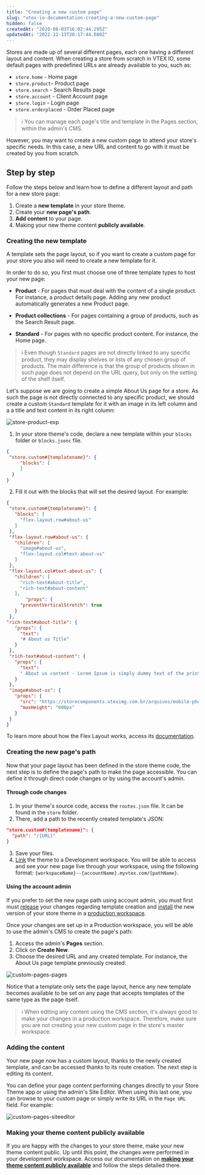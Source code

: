 ```yaml
---
title: "Creating a new custom page"
slug: "vtex-io-documentation-creating-a-new-custom-page"
hidden: false
createdAt: "2020-06-03T16:02:44.295Z"
updatedAt: "2022-12-13T20:17:44.080Z"
---
```


Stores are made up of several different pages, each one having a different layout and content. When creating a store from scratch in VTEX IO, some default pages with predefined URLs are already available to you, such as:

- `store.home` - Home page
- `store.product`- Product page
- `store.search` - Search Results page
- `store.account` - Client Account page
- `store.login` - Login page
- `store.orderplaced` - Order Placed page

> ℹ️ You can manage each page's title and template in the Pages section, within the admin's CMS.

However, you may want to create a new custom page to attend your store's specific needs. In this case, a new URL and content to go with it must be created by you from scratch.

## Step by step

Follow the steps below and learn how to define a different layout and path for a new store page:

1. Create a **new template** in your store theme.
2. Create your **new page's path**.
3. **Add content** to your page.
4. Making your new theme content **publicly available**.

### Creating the new template

A template sets the page layout, so if you want to create a custom page for your store you also will need to create a new template for it.

In order to do so, you first must choose one of three template types to host your new page:

- **Product** - For pages that must deal with the content of a single product. For instance, a product details page. Adding any new product automatically generates a new Product page.

- **Product collections** - For pages containing a group of products, such as the Search Result page.

- **Standard** - For pages with no specific product content. For instance, the Home page.

> ℹ️ Even though `Standard` pages are not directly linked to any specific product, they may display shelves or lists of any chosen group of products. The main difference is that the group of products shown in such page does not depend on the URL query, but only on the setting of the shelf itself.

Let's suppose we are going to create a simple About Us page for a store. As such the page is not directly connected to any specific product, we should create a custom `Standard` template for it with an image in its left column and a a title and text content in its right column:

![store-product-exp](https://cdn.jsdelivr.net/gh/vtexdocs/dev-portal-content@main/images/vtex-io-documentation-creating-a-new-custom-page-0.png)

1. In your store theme's code, declare a new template within your `blocks` folder or `blocks.jsonc` file.

```json
{
 "store.custom#{templatename}": {
     "blocks": [  
     ]
  }
}
```

2. Fill it out with the blocks that will set the desired layout. For example:

```json
{
 "store.custom#{templatename}": {
   "blocks": [
     "flex-layout.row#about-us"
   ]
 },
 "flex-layout.row#about-us": {
   "children": [
     "image#about-us",
     "flex-layout.col#text-about-us"
   ]
 },
 "flex-layout.col#text-about-us": {
   "children": [
     "rich-text#about-title",
     "rich-text#about-content"
   ],
       "props": {
     "preventVerticalStretch": true
   }
 },
"rich-text#about-title": {
   "props": {
     "text":
     "# About us Title"
   }
 },
 "rich-text#about-content": {
   "props": {
     "text":
     " About us content - Lorem Ipsum is simply dummy text of the printing and typesetting industry. Lorem Ipsum has been the industry's standard dummy text ever since the 1500s, when an unknown printer took a galley of type and scrambled it to make a type specimen book. It has survived not only five centuries, but also the leap into electronic typesetting, remaining essentially unchanged. It was popularised in the 1960s with the release of Letraset sheets containing Lorem Ipsum passages, and more recently with desktop publishing software like Aldus PageMaker including versions of Lorem Ipsum"
   }
 },
 "image#about-us": {
   "props": {
     "src": "https://storecomponents.vteximg.com.br/arquivos/mobile-phone.png",
     "maxHeight": "600px"
   }
 }
}
```

To learn more about how the Flex Layout works, access its [documentation](https://developers.vtex.com/vtex-developer-docs/docs/vtex-io-documentation-using-flex-layout).

### Creating the new page's path

Now that your page layout has been defined in the store theme code, the next step is to define the page's path to make the page accessible. You can define it through direct code changes or by using the account's admin.

#### Through code changes

1. In your theme's source code, access the `routes.json` file. It can be found in the `store` folder.
2. There, add a path to the recently created template's JSON:

```json
"store.custom#{templatename}": {
  "path": "/{URL}"
}
```

3. Save your files.
4. [Link](https://developers.vtex.com/vtex-developer-docs/docs/vtex-io-documentation-linking-an-app/) the theme to a Development workspace. You will be able to access and see your new page live through your workspace, using the following format: `{workspaceName}--{accountName}.myvtex.com/{pathName}`.

#### Using the account admin

If you prefer to set the new page path using account admin, you must first must [release](https://developers.vtex.com/vtex-developer-docs/docs/vtex-io-documentation-releasing-a-new-app-version) your changes regarding template creation and [install](https://developers.vtex.com/vtex-developer-docs/docs/vtex-io-documentation-installing-an-app) the new version of your store theme in a [production workspace](https://developers.vtex.com/vtex-developer-docs/docs/vtex-io-documentation-creating-a-production-workspace).

Once your changes are set up in a Production workspace, you will be able to use the admin's CMS to create the page's path:

1. Access the admin's **Pages** section.
2. Click on **Create New**.
3. Choose the desired URL and any created template. For instance, the About Us page template previously created:

![custom-pages-pages](https://cdn.jsdelivr.net/gh/vtexdocs/dev-portal-content@main/images/vtex-io-documentation-creating-a-new-custom-page-1.png)

Notice that a template only sets the page layout, hence any new template becomes available to be set on any page that accepts templates of the same type as the page itself.

> ℹ️ When editing any content using the CMS section, it's always good to make your changes in a production workspace. Therefore, make sure you are not creating your new custom page in the store's master workspace.

### Adding the content

Your new page now has a custom layout, thanks to the newly created template, and can be accessed thanks to its route creation. The next step is editing its content.

You can define your page content performing changes directly to your Store Theme app or using the admin's Site Editor. When using this last one, you can browse to your custom page or simply write its URL in the `Page URL` field. For example:

![custom-pages-siteeditor](https://cdn.jsdelivr.net/gh/vtexdocs/dev-portal-content@main/images/vtex-io-documentation-creating-a-new-custom-page-2.png)

### Making your theme content publicly available

If you are happy with the changes to your store theme, make your new theme content public. Up until this point, the changes were performed in your development workspace. Access our documentation on [**making your theme content publicly available**](https://developers.vtex.com/vtex-developer-docs/docs/vtex-io-documentation-making-your-theme-content-public/) and follow the steps detailed there.
